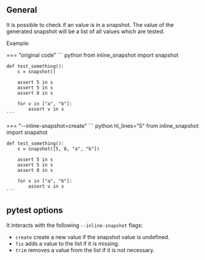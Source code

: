 ## General

It is possible to check if an value is in a snapshot. The value of the generated snapshot will be a list of all values which are tested.

Example:

=== "original code"
    <!-- inline-snapshot: first_block outcome-passed=1 outcome-errors=1 -->
    ``` python
    from inline_snapshot import snapshot


    def test_something():
        s = snapshot()

        assert 5 in s
        assert 5 in s
        assert 8 in s

        for v in ["a", "b"]:
            assert v in s
    ```

=== "--inline-snapshot=create"
    <!-- inline-snapshot: create outcome-passed=1 -->
    ``` python hl_lines="5"
    from inline_snapshot import snapshot


    def test_something():
        s = snapshot([5, 8, "a", "b"])

        assert 5 in s
        assert 5 in s
        assert 8 in s

        for v in ["a", "b"]:
            assert v in s
    ```

## pytest options

It interacts with the following `--inline-snapshot` flags:

- `create` create a new value if the snapshot value is undefined.
- `fix` adds a value to the list if it is missing.
- `trim` removes a value from the list if it is not necessary.
